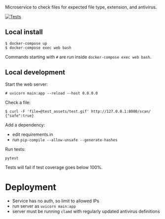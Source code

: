 Microservice to check files for expected file type, extension, and antivirus.

[![Tests](https://github.com/harvard-lil/perma-filecheck/actions/workflows/tests.yml/badge.svg)](https://github.com/harvard-lil/perma-filecheck/actions)

## Local install

    $ docker-compose up
    $ docker-compose exec web bash

Commands starting with `#` are run inside `docker-compose exec web bash`.

## Local development

Start the web server:

    # uvicorn main:app --reload --host 0.0.0.0
    
Check a file:

    $ curl -F 'file=@test_assets/test.gif' http://127.0.0.1:8000/scan/
    {"safe":true}
    
Add a dependency:

* edit requirements.in
* run `pip-compile --allow-unsafe --generate-hashes`

Run tests:

    pytest

Tests will fail if test coverage goes below 100%.

# Deployment

* Service has no auth, so limit to allowed IPs
* run server as `uvicorn main:app`
* server must be running `clamd` with regularly updated antivirus definitions
